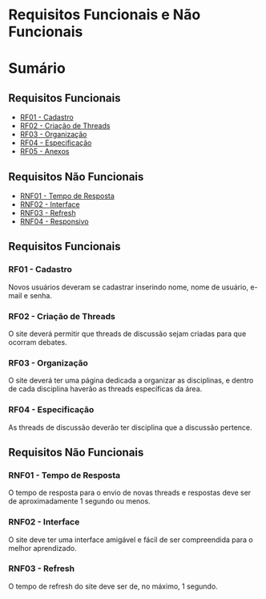 # Requisitos Funcionais e Não Funcionais

# Sumário

## Requisitos Funcionais

- [RF01 - Cadastro](#rf01---cadastro)
- [RF02 - Criação de Threads](#rf02---criação-de-threads)
- [RF03 - Organização](#rf03---organização)
- [RF04 - Especificação ](#cd04---especificação)
- [RF05 - Anexos](#cd05---anexo)


## Requisitos Não Funcionais

- [RNF01 - Tempo de Resposta](#rnf01---tempo-de-resposta)
- [RNF02 - Interface](#rnf02---interface)
- [RNF03 - Refresh](#rnf03---refresh)
- [RNF04 - Responsivo](#rnf04---responsivo)



## Requisitos Funcionais

### RF01 - Cadastro
  Novos usuários deveram se cadastrar inserindo nome, nome de usuário, e-mail e senha.

### RF02 - Criação de Threads
  O site deverá permitir que threads de discussão sejam criadas para que ocorram debates.

### RF03 - Organização
  O site deverá ter uma página dedicada a organizar as disciplinas, e dentro de cada disciplina haverão as threads específicas da área.

### RF04 - Especificação
  As threads de discussão deverão ter disciplina que a discussão pertence.

## Requisitos Não Funcionais

### RNF01 - Tempo de Resposta
  O tempo de resposta para o envio de novas threads e respostas deve ser de aproximadamente 1 segundo ou menos.

### RNF02 - Interface
  O site deve ter uma interface amigável e fácil de ser compreendida para o melhor aprendizado.

### RNF03 - Refresh
  O tempo de refresh do site deve ser de, no máximo, 1 segundo.
